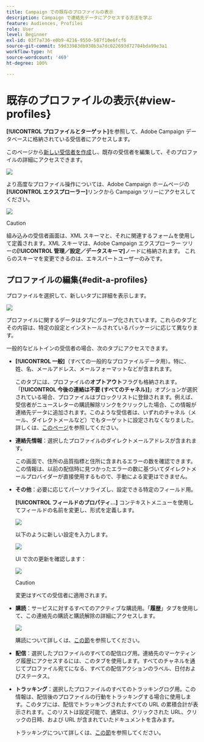 ```yaml
---
title: Campaign での既存のプロファイルの表示
description: Campaign で連絡先データにアクセスする方法を学ぶ
feature: Audiences, Profiles
role: User
level: Beginner
exl-id: 03f7a736-e0b9-4216-9550-507f10e6fcf6
source-git-commit: 59d33983db930b3a7dc022693d72704bda99e3a1
workflow-type: ht
source-wordcount: '469'
ht-degree: 100%

---
```


# 既存のプロファイルの表示{#view-profiles}

**[!UICONTROL プロファイルとターゲット]**&#x200B;を参照して、Adobe Campaign データベースに格納されている受信者にアクセスします。

このページから[新しい受信者を作成](create-profiles.md)し、既存の受信者を編集して、そのプロファイルの詳細にアクセスできます。

![](assets/profiles-and-targets.png)

より高度なプロファイル操作については、Adobe Campaign ホームページの&#x200B;**[!UICONTROL エクスプローラー]**&#x200B;リンクから Campaign ツリーにアクセスしてください。

![](assets/recipients-in-explorer.png)


>[!CAUTION]
>
>組み込みの受信者画面は、XML スキーマと、それに関連するフォームを使用して定義されます。XML スキーマは、Adobe Campaign エクスプローラー ツリーの&#x200B;**[!UICONTROL 管理／設定／データスキーマ]**&#x200B;ノードに格納されます。 これらのスキーマを変更できるのは、エキスパートユーザーのみです。
>

## プロファイルの編集{#edit-a-profiles}

プロファイルを選択して、新しいタブに詳細を表示します。

![](assets/edit-a-profile.png)

プロファイルに関するデータはタブにグループ化されています。これらのタブとその内容は、特定の設定とインストールされているパッケージに応じて異なります。

一般的なビルトインの受信者の場合、次のタブにアクセスできます。

* **[!UICONTROL 一般]**（すべての一般的なプロファイルデータ用）。特に、姓、名、メールアドレス、メールフォーマットなどが含まれます。

  このタブには、プロファイルの&#x200B;**オプトアウト**&#x200B;フラグも格納されます。「**[!UICONTROL 今後の連絡は不要 (すべてのチャネル)]**」オプションが選択されている場合、プロファイルはブロックリストに登録されます。例えば、受信者がニュースレターの購読解除リンクをクリックした場合、この情報が連絡先データに追加されます。このような受信者は、いずれのチャネル（メール、ダイレクトメールなど）でもターゲットに設定されなくなりました。詳しくは、[このページ](../send/quarantines.md)を参照してください。

* **連絡先情報**：選択したプロファイルのダイレクトメールアドレスが含まれます。

  この画面で、住所の品質指標と住所に含まれるエラーの数を確認できます。この情報は、以前の配信時に見つかったエラーの数に基づいてダイレクトメールプロバイダーが直接使用するもので、手動による変更はできません。

* **その他**：必要に応じてパーソナライズし、設定できる特定のフィールド用。

  **[!UICONTROL フィールドのプロパティ…]** コンテキストメニューを使用してフィールドの名前を変更し、形式を定義します。

  ![](assets/other-tab-field-properties.png)

  以下のように新しい設定を入力します。

  ![](assets/change-field-properties.png)

  UI で次の更新を確認します：

  ![](assets/other-tab-updated.png)


  >[!CAUTION]
  >変更はすべての受信者に適用されます。
  >


* **購読**：サービスに対するすべてのアクティブな購読用。「**履歴**」タブを使用して、この連絡先の購読と購読解除の詳細にアクセスします。

  ![](assets/subscription-tab.png)

  購読について詳しくは、[この節](../start/subscriptions.md)を参照してください。

* **配信**：選択したプロファイルのすべての配信ログ用。連絡先のマーケティング履歴にアクセスするには、このタブを使用します。すべてのチャネルを通じてプロファイル宛てになる、すべての配信アクションのラベル、日付およびステータス。


* **トラッキング**：選択したプロファイルのすべてのトラッキングログ用。この情報は、配信後のプロファイルの行動をトラッキングする場合に使用します。このタブには、配信でトラッキングされたすべての URL の累積合計が表示されます。このリストは設定可能で、通常は、クリックされた URL、クリックの日時、および URL が含まれていたドキュメントを含みます。

  トラッキングについて詳しくは、[この節](../start/tracking.md)を参照してください。
